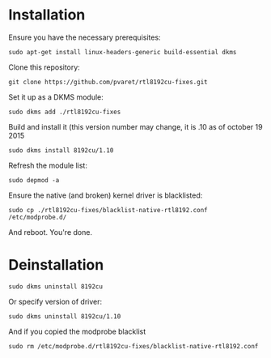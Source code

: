 
# Installation

Ensure you have the necessary prerequisites:

```
sudo apt-get install linux-headers-generic build-essential dkms
```

Clone this repository:

```
git clone https://github.com/pvaret/rtl8192cu-fixes.git
```

Set it up as a DKMS module:

```
sudo dkms add ./rtl8192cu-fixes
```

Build and install it (this version number may change, it is .10 as of october 19 2015

```
sudo dkms install 8192cu/1.10
```

Refresh the module list:

```
sudo depmod -a
```

Ensure the native (and broken) kernel driver is blacklisted:

```
sudo cp ./rtl8192cu-fixes/blacklist-native-rtl8192.conf /etc/modprobe.d/
```

And reboot. You're done.

# Deinstallation
```
sudo dkms uninstall 8192cu
```
Or specify version of driver:
```
sudo dkms uninstall 8192cu/1.10
```

And if you copied the modprobe blacklist
```
sudo rm /etc/modprobe.d/rtl8192cu-fixes/blacklist-native-rtl8192.conf
```
